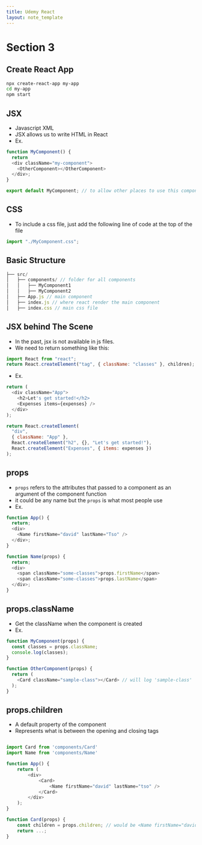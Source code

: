 ```yaml
---
title: Udemy React
layout: note_template
---
```


# Section 3

## Create React App

```sh
npx create-react-app my-app
cd my-app
npm start
```

## JSX

- Javascript XML
- JSX allows us to write HTML in React
- Ex.

```js
function MyComponent() {
  return
  <div className="my-component">
    <OtherComponent></OtherComponent>
  </div>;
}

export default MyComponent; // to allow other places to use this component
```

## CSS

- To include a css file, just add the following line of code at the top of the file

```js
import "./MyComponent.css";
```

## Basic Structure

```js
├── src/
│   ├── components/ // folder for all components
│   │   ├── MyComponent1
│   │   ├── MyComponent2
│   ├── App.js // main component
│   ├── index.js // where react render the main component
│   ├── index.css // main css file
```

## JSX behind The Scene

- In the past, jsx is not available in js files.
- We need to return something like this:

```js
import React from "react";
return React.createElement("tag", { className: "classes" }, children);
```

- Ex.

```js
return (
  <div className="App">
    <h2>Let's get started!</h2>
    <Expenses items={expenses} />
  </div>
);

return React.createElement(
  "div",
  { className: "App" },
  React.createElement("h2", {}, "Let's get started!"),
  React.createElement("Expenses", { items: expenses })
);
```

## props

- `props` refers to the attributes that passed to a component as an argument of the component function
- it could be any name but the `props` is what most people use
- Ex.

```js
function App() {
  return;
  <div>
    <Name firstName="david" lastName="Tso" />
  </div>;
}

function Name(props) {
  return;
  <div>
    <span className="some-classes">props.firstName</span>
    <span className="some-classes">props.lastName</span>
  </div>;
}
```

## props.className

- Get the className when the component is created
- Ex.

```js
function MyComponent(props) {
  const classes = props.className;
  console.log(classes);
}

function OtherComponent(props) {
  return (
    <Card className="sample-class"></Card> // will log 'sample-class'
  );
}
```

## props.children

- A default property of the component
- Represents what is between the opening and closing tags

```js

import Card from 'components/Card'
import Name from 'components/Name'

function App() {
    return (
        <div>
            <Card>
                <Name firstName="david" lastName="tso" />
            </Card>
        </div>
    );
}

function Card(props) {
    const children = props.children; // would be <Name firstName="david" lastName="tso" />
    return ...;
}
```
